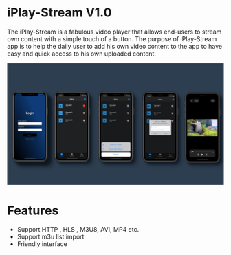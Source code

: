 # iPlay-Stream V1.0
The iPlay-Stream is a fabulous video player that allows end-users to stream own content with a simple touch of a button. The purpose of  iPlay-Stream app is to help the daily user to add his own video content to the app to have easy and quick access to his own uploaded content.

![Alt text](src/bg_template.png?raw=true "Optional Title")



# Features
* Support  HTTP , HLS , M3U8, AVI, MP4 etc.
* Support m3u list import
* Friendly interface 


